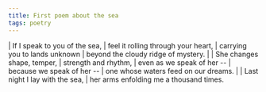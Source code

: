 ```yaml
---
title: First poem about the sea
tags: poetry
---
```


| If I speak to you of the sea,
| feel it rolling through your heart,
| carrying you to lands unknown
| beyond the cloudy ridge of mystery.
|
| She changes shape, temper,
| strength and rhythm,
| even as we speak of her --
| because we speak of her --
| one whose waters feed on our dreams.
|
| Last night I lay with the sea,
| her arms enfolding me a thousand times.
